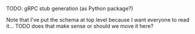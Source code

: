 TODO: gRPC stub generation (as Python package?)

Note that I've put the schema at top level because I want everyone to read it...
TODO does that make sense or should we move it here?